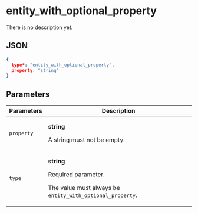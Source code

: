 # entity_with_optional_property
There is no description yet.

## JSON
```json
{
  type*: "entity_with_optional_property",
  property: "string"
}
```

## Parameters
| Parameters | Description |
| --- | --- |
| `property` | <p>**string**</p><p>A string must not be empty.</p> |
| `type` | <p>**string**</p><p>Required parameter.</p><p>The value must always be `entity_with_optional_property`.</p> |
